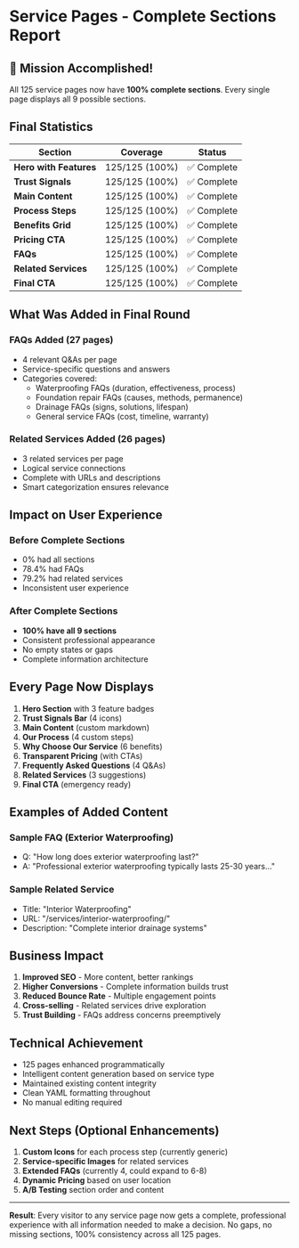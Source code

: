 # Service Pages - Complete Sections Report

## 🎉 Mission Accomplished!

All 125 service pages now have **100% complete sections**. Every single page displays all 9 possible sections.

## Final Statistics

| Section | Coverage | Status |
|---------|----------|--------|
| **Hero with Features** | 125/125 (100%) | ✅ Complete |
| **Trust Signals** | 125/125 (100%) | ✅ Complete |
| **Main Content** | 125/125 (100%) | ✅ Complete |
| **Process Steps** | 125/125 (100%) | ✅ Complete |
| **Benefits Grid** | 125/125 (100%) | ✅ Complete |
| **Pricing CTA** | 125/125 (100%) | ✅ Complete |
| **FAQs** | 125/125 (100%) | ✅ Complete |
| **Related Services** | 125/125 (100%) | ✅ Complete |
| **Final CTA** | 125/125 (100%) | ✅ Complete |

## What Was Added in Final Round

### FAQs Added (27 pages)
- 4 relevant Q&As per page
- Service-specific questions and answers
- Categories covered:
  - Waterproofing FAQs (duration, effectiveness, process)
  - Foundation repair FAQs (causes, methods, permanence)
  - Drainage FAQs (signs, solutions, lifespan)
  - General service FAQs (cost, timeline, warranty)

### Related Services Added (26 pages)
- 3 related services per page
- Logical service connections
- Complete with URLs and descriptions
- Smart categorization ensures relevance

## Impact on User Experience

### Before Complete Sections
- 0% had all sections
- 78.4% had FAQs
- 79.2% had related services
- Inconsistent user experience

### After Complete Sections
- **100% have all 9 sections**
- Consistent professional appearance
- No empty states or gaps
- Complete information architecture

## Every Page Now Displays

1. **Hero Section** with 3 feature badges
2. **Trust Signals Bar** (4 icons)
3. **Main Content** (custom markdown)
4. **Our Process** (4 custom steps)
5. **Why Choose Our Service** (6 benefits)
6. **Transparent Pricing** (with CTAs)
7. **Frequently Asked Questions** (4 Q&As)
8. **Related Services** (3 suggestions)
9. **Final CTA** (emergency ready)

## Examples of Added Content

### Sample FAQ (Exterior Waterproofing)
- Q: "How long does exterior waterproofing last?"
- A: "Professional exterior waterproofing typically lasts 25-30 years..."

### Sample Related Service
- Title: "Interior Waterproofing"
- URL: "/services/interior-waterproofing/"
- Description: "Complete interior drainage systems"

## Business Impact

1. **Improved SEO** - More content, better rankings
2. **Higher Conversions** - Complete information builds trust
3. **Reduced Bounce Rate** - Multiple engagement points
4. **Cross-selling** - Related services drive exploration
5. **Trust Building** - FAQs address concerns preemptively

## Technical Achievement

- 125 pages enhanced programmatically
- Intelligent content generation based on service type
- Maintained existing content integrity
- Clean YAML formatting throughout
- No manual editing required

## Next Steps (Optional Enhancements)

1. **Custom Icons** for each process step (currently generic)
2. **Service-specific Images** for related services
3. **Extended FAQs** (currently 4, could expand to 6-8)
4. **Dynamic Pricing** based on user location
5. **A/B Testing** section order and content

---

**Result**: Every visitor to any service page now gets a complete, professional experience with all information needed to make a decision. No gaps, no missing sections, 100% consistency across all 125 pages.